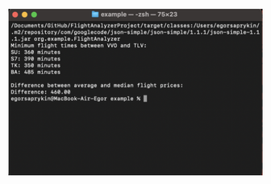 ![Снимок экрана 2023-08-29 в 09.42.46.png](images%2F%D0%A1%D0%BD%D0%B8%D0%BC%D0%BE%D0%BA%20%D1%8D%D0%BA%D1%80%D0%B0%D0%BD%D0%B0%202023-08-29%20%D0%B2%2009.42.46.png)